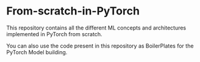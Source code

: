 # From-scratch-in-PyTorch
This repository contains all the different ML concepts and architectures implemented in PyTorch from scratch.

You can also use the code present in this repository as BoilerPlates for the PyTorch Model building.
